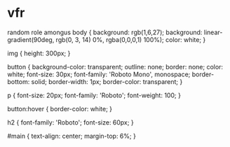 # vfr
random role amongus
body {
    background: rgb(1,6,27);
    background: linear-gradient(90deg, rgb(0, 3, 14) 0%, rgba(0,0,0,1) 100%);
    color: white;
}

img {
    height: 300px;
}

button {
    background-color: transparent;
    outline: none;
    border: none;
    color: white;
    font-size: 30px;
    font-family: 'Roboto Mono', monospace;
    border-bottom: solid;
    border-width: 1px;
    border-color: transparent;
}

p {
    font-size: 20px;
    font-family: 'Roboto';
    font-weight: 100;
}

button:hover {
    border-color: white;
}

h2 {
    font-family: 'Roboto';
    font-size: 60px;
}

#main {
    text-align: center;
    margin-top: 6%;
}
